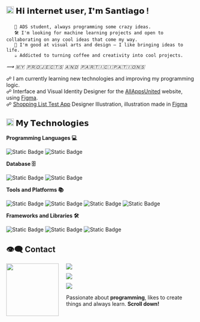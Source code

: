 ## <img src="https://media.giphy.com/media/hvRJCLFzcasrR4ia7z/giphy.gif" width="20"> 𝗛𝗶 𝗶𝗻𝘁𝗲𝗿𝗻𝗲𝘁 𝘂𝘀𝗲𝗿, 𝗜❜𝗺 𝗦𝗮𝗻𝘁𝗶𝗮𝗴𝗼 ! 

###
       🎒 ADS student, always programming some crazy ideas.
       🛠️ I'm looking for machine learning projects and open to collaborating on any cool ideas that come my way.
       💬 I'm good at visual arts and design — I like bringing ideas to life.
       ☕ Addicted to turning coffee and creativity into cool projects.
       

*⟿ 🇲​​​​​🇾​​​​​ 🇵​​​​​🇷​​​​​🇴​​​​​🇯​​​​​🇪​​​​​🇨​​​​​🇹​​​​​🇸​​​​​ 🇦​​​​​🇳​​​​​🇩​​​​​ 🇵​​​​​🇦​​​​​🇷​​​​​🇹​​​​​🇮​​​​​🇨​​​​​🇮​​​​​🇵​​​​​🇦​​​​​🇹​​​​​🇮​​​​​🇴​​​​​🇳​​​​​🇸​​​​​*

<p>

☍ I am currently learning new technologies and improving my programming logic.</br>
☍ Interface and Visual Identity Designer for the <a href="https://allappsunited.com/">AllAppsUnited</a> website, using <a href="https://www.figma.com/design/gaPiCdqe1b1pcG6ak4i6jT/-2-Weeks--Site-Dn.?m=auto&t=gGZGM7xYBFpYHrqI-1">Figma</a>. </br>
☍ <a href="https://youtube.com/shorts/SfluVD4CfMY">Shopping List Test App</a> Designer Illustration, illustration made in <a href="https://www.figma.com/design/DcwV5rthnzGTV4CdlQa2CT/%5BAPP%5D-Lista-de-Compras?m=auto&t=a2IuFqfvaQDNdBhL-6">Figma</a>

</p> 


## <img src="https://media.giphy.com/media/v1.Y2lkPWVjZjA1ZTQ3c3BqZDc4N2xrcXJ5ZzNtNnc1cTYxbGZhdnFvNHdndG1hdzNhcnl3aSZlcD12MV9zdGlja2Vyc19yZWxhdGVkJmN0PXM/QssGEmpkyEOhBCb7e1/giphy.gif" width="20"/> 𝗠𝘆 𝗧𝗲𝗰𝗵𝗻𝗼𝗹𝗼𝗴𝗶𝗲𝘀

<p align="left">

**Programming Languages 💻** 

![Static Badge](https://img.shields.io/badge/JavaScript%20-%20default?style=flat&logo=javascript&logoColor=%23F7DF1E&labelColor=%23000000&color=%23F7DF1E)
![Static Badge](https://img.shields.io/badge/Python%20-%20default?style=flat&logo=python&logoColor=%233776AB&labelColor=%23000000&color=%233776AB)

**Database 🗄️**

![Static Badge](https://img.shields.io/badge/MongoDB%20-%20default?style=flat&logo=mongodb&labelColor=%23000000&color=%2347A248)
![Static Badge](https://img.shields.io/badge/SQLite%20-%20default?style=flat&logo=sqlite&logoColor=%23258AAF&labelColor=%23000000&color=%23258AAF)

**Tools and Platforms 📚**

![Static Badge](https://img.shields.io/badge/Figma%20-%20default?style=flat&logo=figma&logoColor=%23F24E1E&labelColor=%23000000&color=%23F24E1E)
![Static Badge](https://img.shields.io/badge/Postman%20-%20default?style=flat&logo=postman&logoColor=%23FF6C37&labelColor=%23000000&color=%23FF6C37)
![Static Badge](https://img.shields.io/badge/Git%20-%20default?style=flat&logo=git&logoColor=%23F05032&labelColor=%23000000&color=%23F05032)
![Static Badge](https://img.shields.io/badge/GitHub-%20default?style=flat&logo=github&logoColor=%239E95B7&labelColor=%23000000&color=%239E95B7)

**Frameworks and Libraries 🛠️**

![Static Badge](https://img.shields.io/badge/Mongoose%20-%20default?style=flat&logo=mongoose&logoColor=%23880000&labelColor=%23000000&color=%23880000)
![Static Badge](https://img.shields.io/badge/Flask%20-%20default?style=flat&logo=flask&logoColor=%233BABC3&labelColor=%23000000&color=%233BABC3)
![Static Badge](https://img.shields.io/badge/Node.js%20-%20default?style=flat&logo=nodedotjs&logoColor=%235FA04E&labelColor=%23000000&color=%235FA04E)

</p>


## 👁️‍🗨️ Contact

<img align="left" src="https://i.pinimg.com/originals/35/44/33/354433250e9f08ac409d7639c33814af.gif" width="140" style="margin-right: 20px;">

<div style="margin-left: 140px;">

<a href="https://www.linkedin.com/in/santiago-santos-63a73516a/">
  <img src="https://img.shields.io/badge/Linkedin-%201?style=for-the-badge&logo=linkedin&logoColor=white&color=0A66C2" style="margin-bottom: 10px;">
</a><br>

<a href="https://github.com/santhws">
  <img src="https://img.shields.io/badge/GitHub-%201?style=for-the-badge&logo=github&logoColor=white&color=333333" style="margin-bottom: 10px;">
</a><br>

<a href="https://discord.gg/Vm4GQHyQ6c">
  <img src="https://img.shields.io/badge/Discord-%201?style=for-the-badge&logo=discord&logoColor=white&color=5865F2">
</a>

</div>


<p>
  Passionate about <b>programming</b>, likes to create things and always learn. <b>Scroll down!</b>
</p>

